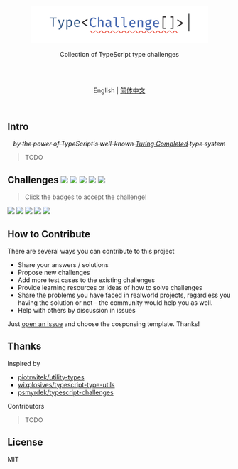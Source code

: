 <p align='center'>
<img src='./screenshots/logo.svg' width='400'/>
</p>

<p align='center'>
Collection of TypeScript type challenges
</p>

<br>
<br>

<p align='center'>
English | <a href='./README.zh-CN.md'>简体中文</a>
</p>

<br>

## Intro

<p align='center'>
<del><em>by the power of TypeScript's well-known <a href="https://github.com/microsoft/TypeScript/issues/14833">Turing Completed</a> type system</em></del>
</p>

> TODO

## Challenges ![](https://img.shields.io/badge/-warm--up-yellow) ![](https://img.shields.io/badge/-easy-green) ![](https://img.shields.io/badge/-medium-orange) ![](https://img.shields.io/badge/-hard-red) ![](https://img.shields.io/badge/-extreme-purple)

> Click the badges to accept the challenge!

<!--challenges-start-->
<a href="https://type-challenges.netlify.app/case/2/play/en"><img src="https://img.shields.io/badge/-%232%20--%20Get%20Return%20Type-orange"/></a> <a href="https://type-challenges.netlify.app/case/3/play/en"><img src="https://img.shields.io/badge/-%233%20--%20Omit%3CT%2C%20K%3E-orange"/></a> <a href="https://type-challenges.netlify.app/case/4/play/en"><img src="https://img.shields.io/badge/-%234%20--%20Pick%3CT%2C%20K%3E-green"/></a> <a href="https://type-challenges.netlify.app/case/5/play/en"><img src="https://img.shields.io/badge/-%235%20--%20Get%20Readonly%20Keys-red"/></a> <a href="https://type-challenges.netlify.app/case/6/play/en"><img src="https://img.shields.io/badge/-%236%20--%20Simple%20Vue-purple"/></a> 
<!--challenges-end-->

</details>

## How to Contribute

There are several ways you can contribute to this project

- Share your answers / solutions
- Propose new challenges
- Add more test cases to the existing challenges
- Provide learning resources or ideas of how to solve challenges
- Share the problems you have faced in realworld projects, regardless you having the solution or not - the community would help you as well.
- Help with others by discussion in issues

Just [open an issue](https://github.com/type-challenges/type-challenges/issues/new/choose) and choose the cosponsing template. Thanks!

## Thanks

Inspired by

- [piotrwitek/utility-types](https://github.com/piotrwitek/utility-types)
- [wixplosives/typescript-type-utils](https://github.com/wixplosives/typescript-type-utils)
- [psmyrdek/typescript-challenges](https://github.com/psmyrdek/typescript-challenges)

Contributors

> TODO


## License

MIT